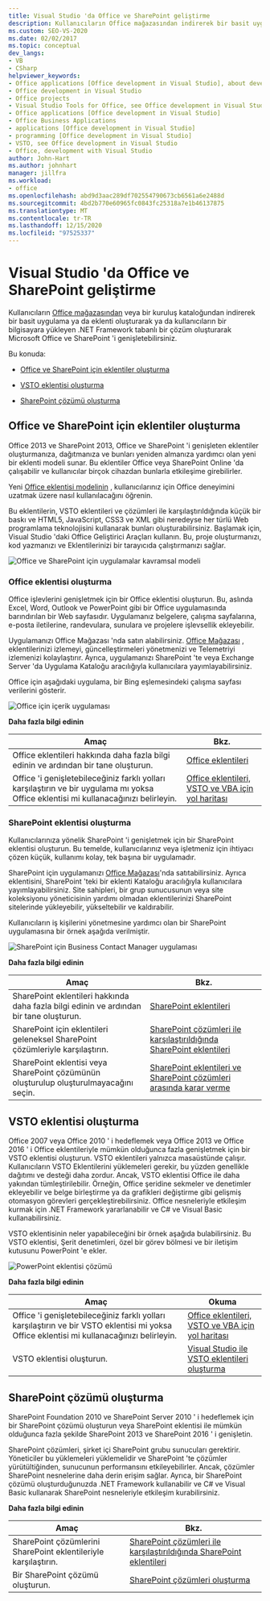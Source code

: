 ```yaml
---
title: Visual Studio 'da Office ve SharePoint geliştirme
description: Kullanıcıların Office mağazasından indirerek bir basit uygulama veya eklenti oluşturarak Microsoft Office ve SharePoint 'i nasıl genişletebileceğinizi öğrenin.
ms.custom: SEO-VS-2020
ms.date: 02/02/2017
ms.topic: conceptual
dev_langs:
- VB
- CSharp
helpviewer_keywords:
- Office applications [Office development in Visual Studio], about developing applications
- Office development in Visual Studio
- Office projects
- Visual Studio Tools for Office, see Office development in Visual Studio
- Office applications [Office development in Visual Studio]
- Office Business Applications
- applications [Office development in Visual Studio]
- programming [Office development in Visual Studio]
- VSTO, see Office development in Visual Studio
- Office, development with Visual Studio
author: John-Hart
ms.author: johnhart
manager: jillfra
ms.workload:
- office
ms.openlocfilehash: abd9d3aac289df702554790673cb6561a6e2488d
ms.sourcegitcommit: 4bd2b770e60965fc0843fc25318a7e1b46137875
ms.translationtype: MT
ms.contentlocale: tr-TR
ms.lasthandoff: 12/15/2020
ms.locfileid: "97525337"
---
```

# <a name="office-and-sharepoint-development-in-visual-studio"></a>Visual Studio 'da Office ve SharePoint geliştirme
  Kullanıcıların [Office mağazasından](https://store.office.com/) veya bir kuruluş kataloğundan indirerek bir basit uygulama ya da eklenti oluşturarak ya da kullanıcıların bir bilgisayara yükleyen .NET Framework tabanlı bir çözüm oluşturarak Microsoft Office ve SharePoint 'i genişletebilirsiniz.

 Bu konuda:

- [Office ve SharePoint için eklentiler oluşturma](#Apps)

- [VSTO eklentisi oluşturma](#Add-ins)

- [SharePoint çözümü oluşturma](#Solutions)

## <a name="create-add-ins-for-office-and-sharepoint"></a><a name="Apps"></a> Office ve SharePoint için eklentiler oluşturma
 Office 2013 ve SharePoint 2013, Office ve SharePoint 'i genişleten eklentiler oluşturmanıza, dağıtmanıza ve bunları yeniden almanıza yardımcı olan yeni bir eklenti modeli sunar.  Bu eklentiler Office veya SharePoint Online 'da çalışabilir ve kullanıcılar birçok cihazdan bunlarla etkileşime girebilirler.

 Yeni [Office eklentisi modelinin](/office/dev/add-ins/overview/office-add-ins) , kullanıcılarınız için Office deneyimini uzatmak üzere nasıl kullanılacağını öğrenin.

 Bu eklentilerin, VSTO eklentileri ve çözümleri ile karşılaştırıldığında küçük bir baskı ve HTML5, JavaScript, CSS3 ve XML gibi neredeyse her türlü Web programlama teknolojisini kullanarak bunları oluşturabilirsiniz.  Başlamak için, Visual Studio 'daki Office Geliştirici Araçları kullanın. Bu, proje oluşturmanızı, kod yazmanızı ve Eklentilerinizi bir tarayıcıda çalıştırmanızı sağlar.

 ![Office ve SharePoint için uygulamalar kavramsal modeli](../vsto/media/officeandsharepointapps2015.png "Office ve SharePoint için uygulamalar kavramsal modeli")

### <a name="build-an-office-add-in"></a>Office eklentisi oluşturma
 Office işlevlerini genişletmek için bir Office eklentisi oluşturun. Bu, aslında Excel, Word, Outlook ve PowerPoint gibi bir Office uygulamasında barındırılan bir Web sayfasıdır. Uygulamanız belgelere, çalışma sayfalarına, e-posta iletilerine, randevulara, sunulara ve projelere işlevsellik ekleyebilir.

 Uygulamanızı Office Mağazası 'nda satın alabilirsiniz.  [Office Mağazası](https://store.office.com/) , eklentilerinizi izlemeyi, güncelleştirmeleri yönetmenizi ve Telemetriyi izlemenizi kolaylaştırır. Ayrıca, uygulamanızı SharePoint 'te veya Exchange Server 'da Uygulama Kataloğu aracılığıyla kullanıcılara yayımlayabilirsiniz.

 Office için aşağıdaki uygulama, bir Bing eşlemesindeki çalışma sayfası verilerini gösterir.

 ![Office için içerik uygulaması](../vsto/media/appforoffice.png "Office için içerik uygulaması")

 **Daha fazla bilgi edinin**

|Amaç|Bkz.|
|--------|---------|
|Office eklentileri hakkında daha fazla bilgi edinin ve ardından bir tane oluşturun.|[Office eklentileri](/office/dev/add-ins/publish/publish)|
|Office 'i genişletebileceğiniz farklı yolları karşılaştırın ve bir uygulama mı yoksa Office eklentisi mi kullanacağınızı belirleyin.|[Office eklentileri, VSTO ve VBA için yol haritası](/archive/blogs/officeapps/roadmap-for-apps-for-office-vsto-and-vba)|

### <a name="build-a-sharepoint-add-in"></a>SharePoint eklentisi oluşturma
 Kullanıcılarınıza yönelik SharePoint 'i genişletmek için bir SharePoint eklentisi oluşturun. Bu temelde, kullanıcılarınız veya işletmeniz için ihtiyacı çözen küçük, kullanımı kolay, tek başına bir uygulamadır.

 SharePoint için uygulamanızı [Office Mağazası](https://store.office.com/)'nda satıtabilirsiniz. Ayrıca eklentisini, SharePoint 'teki bir eklenti Kataloğu aracılığıyla kullanıcılara yayımlayabilirsiniz.  Site sahipleri, bir grup sunucusunun veya site koleksiyonu yöneticisinin yardımı olmadan eklentilerinizi SharePoint sitelerinde yükleyebilir, yükseltebilir ve kaldırabilir.

 Kullanıcıların iş kişilerini yönetmesine yardımcı olan bir SharePoint uygulamasına bir örnek aşağıda verilmiştir.

 ![SharePoint için Business Contact Manager uygulaması](../vsto/media/appforsharepoint.png "SharePoint için Business Contact Manager uygulaması")

 **Daha fazla bilgi edinin**

|Amaç|Bkz.|
|--------|---------|
|SharePoint eklentileri hakkında daha fazla bilgi edinin ve ardından bir tane oluşturun.|[SharePoint eklentileri](/sharepoint/dev/sp-add-ins/sharepoint-add-ins)|
|SharePoint için eklentileri geleneksel SharePoint çözümleriyle karşılaştırın.|[SharePoint çözümleri ile karşılaştırıldığında SharePoint eklentileri](/sharepoint/dev/general-development/sharepoint-server-application-lifecycle-management)|
|SharePoint eklentisi veya SharePoint çözümünün oluşturulup oluşturulmayacağını seçin.|[SharePoint eklentileri ve SharePoint çözümleri arasında karar verme](/sharepoint/dev/general-development/sharepoint-server-application-lifecycle-management)|

## <a name="create-a-vsto-add-in"></a><a name="Add-ins"></a> VSTO eklentisi oluşturma
 Office 2007 veya Office 2010 ' i hedeflemek veya Office 2013 ve Office 2016 ' i Office eklentileriyle mümkün olduğunca fazla genişletmek için bir VSTO eklentisi oluşturun. VSTO eklentileri yalnızca masaüstünde çalışır. Kullanıcıların VSTO Eklentilerini yüklemeleri gerekir, bu yüzden genellikle dağıtımı ve desteği daha zordur.  Ancak, VSTO eklentisi Office ile daha yakından tümleştirilebilir. Örneğin, Office şeridine sekmeler ve denetimler ekleyebilir ve belge birleştirme ya da grafikleri değiştirme gibi gelişmiş otomasyon görevleri gerçekleştirebilirsiniz. Office nesneleriyle etkileşim kurmak için .NET Framework yararlanabilir ve C# ve Visual Basic kullanabilirsiniz.

 VSTO eklentisinin neler yapabileceğini bir örnek aşağıda bulabilirsiniz. Bu VSTO eklentisi, Şerit denetimleri, özel bir görev bölmesi ve bir iletişim kutusunu PowerPoint 'e ekler.

 ![PowerPoint eklentisi çözümü](../vsto/media/powerpointaddin.png "PowerPoint eklentisi çözümü")

 **Daha fazla bilgi edinin**

|Amaç|Okuma|
|--------|----------|
|Office 'i genişletebileceğiniz farklı yolları karşılaştırın ve bir VSTO eklentisi mi yoksa Office eklentisi mi kullanacağınızı belirleyin.|[Office eklentileri, VSTO ve VBA için yol haritası](/archive/blogs/officeapps/roadmap-for-apps-for-office-vsto-and-vba)|
|VSTO eklentisi oluşturun.|[Visual Studio ile VSTO eklentileri oluşturma](create-vsto-add-ins-for-office-by-using-visual-studio.md)|

## <a name="create-a-sharepoint-solution"></a><a name="Solutions"></a> SharePoint çözümü oluşturma
 SharePoint Foundation 2010 ve SharePoint Server 2010 ' i hedeflemek için bir SharePoint çözümü oluşturun veya SharePoint eklentisi ile mümkün olduğunca fazla şekilde SharePoint 2013 ve SharePoint 2016 ' i genişletin.

 SharePoint çözümleri, şirket içi SharePoint grubu sunucuları gerektirir. Yöneticiler bu yüklemeleri yüklemelidir ve SharePoint 'te çözümler yürütültiğinden, sunucunun performansını etkileyebilirler. Ancak, çözümler SharePoint nesnelerine daha derin erişim sağlar. Ayrıca, bir SharePoint çözümü oluşturduğunuzda .NET Framework kullanabilir ve C# ve Visual Basic kullanarak SharePoint nesneleriyle etkileşim kurabilirsiniz.

 **Daha fazla bilgi edinin**

|Amaç|Bkz.|
|--------|---------|
|SharePoint çözümlerini SharePoint eklentileriyle karşılaştırın.|[SharePoint çözümleri ile karşılaştırıldığında SharePoint eklentileri](/sharepoint/dev/general-development/sharepoint-server-application-lifecycle-management)|
|Bir SharePoint çözümü oluşturun.|[SharePoint çözümleri oluşturma](../sharepoint/create-sharepoint-solutions.md)|